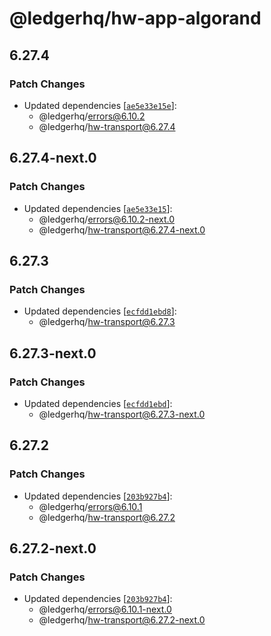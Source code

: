 # @ledgerhq/hw-app-algorand

## 6.27.4

### Patch Changes

- Updated dependencies [[`ae5e33e15e`](https://github.com/LedgerHQ/ledger-live/commit/ae5e33e15e8a107d0ba8a3688a63eda2c0d43ce7)]:
  - @ledgerhq/errors@6.10.2
  - @ledgerhq/hw-transport@6.27.4

## 6.27.4-next.0

### Patch Changes

- Updated dependencies [[`ae5e33e15`](https://github.com/LedgerHQ/ledger-live/commit/ae5e33e15e8a107d0ba8a3688a63eda2c0d43ce7)]:
  - @ledgerhq/errors@6.10.2-next.0
  - @ledgerhq/hw-transport@6.27.4-next.0

## 6.27.3

### Patch Changes

- Updated dependencies [[`ecfdd1ebd8`](https://github.com/LedgerHQ/ledger-live/commit/ecfdd1ebd8cc7c4b5bc6315316ce662bb6241311)]:
  - @ledgerhq/hw-transport@6.27.3

## 6.27.3-next.0

### Patch Changes

- Updated dependencies [[`ecfdd1ebd`](https://github.com/LedgerHQ/ledger-live/commit/ecfdd1ebd8cc7c4b5bc6315316ce662bb6241311)]:
  - @ledgerhq/hw-transport@6.27.3-next.0

## 6.27.2

### Patch Changes

- Updated dependencies [[`203b927b4`](https://github.com/LedgerHQ/ledger-live/commit/203b927b4e5bca3402c85a88c536d519adb18c5f)]:
  - @ledgerhq/errors@6.10.1
  - @ledgerhq/hw-transport@6.27.2

## 6.27.2-next.0

### Patch Changes

- Updated dependencies [[`203b927b4`](https://github.com/LedgerHQ/ledger-live/commit/203b927b4e5bca3402c85a88c536d519adb18c5f)]:
  - @ledgerhq/errors@6.10.1-next.0
  - @ledgerhq/hw-transport@6.27.2-next.0
